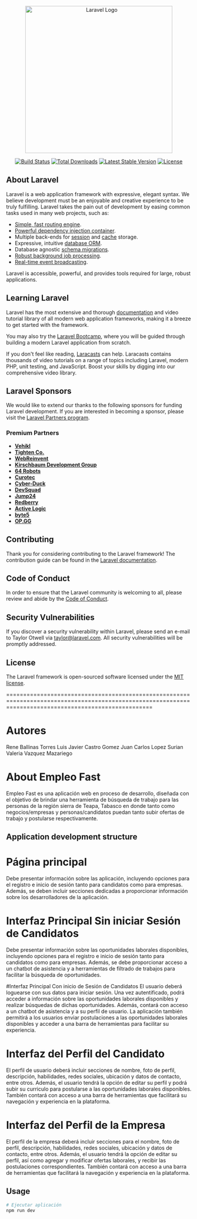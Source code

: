 <p align="center"><a href="https://laravel.com" target="_blank"><img src="https://raw.githubusercontent.com/laravel/art/master/logo-lockup/5%20SVG/2%20CMYK/1%20Full%20Color/laravel-logolockup-cmyk-red.svg" width="400" alt="Laravel Logo"></a></p>

<p align="center">
<a href="https://github.com/laravel/framework/actions"><img src="https://github.com/laravel/framework/workflows/tests/badge.svg" alt="Build Status"></a>
<a href="https://packagist.org/packages/laravel/framework"><img src="https://img.shields.io/packagist/dt/laravel/framework" alt="Total Downloads"></a>
<a href="https://packagist.org/packages/laravel/framework"><img src="https://img.shields.io/packagist/v/laravel/framework" alt="Latest Stable Version"></a>
<a href="https://packagist.org/packages/laravel/framework"><img src="https://img.shields.io/packagist/l/laravel/framework" alt="License"></a>
</p>

## About Laravel

Laravel is a web application framework with expressive, elegant syntax. We believe development must be an enjoyable and creative experience to be truly fulfilling. Laravel takes the pain out of development by easing common tasks used in many web projects, such as:

- [Simple, fast routing engine](https://laravel.com/docs/routing).
- [Powerful dependency injection container](https://laravel.com/docs/container).
- Multiple back-ends for [session](https://laravel.com/docs/session) and [cache](https://laravel.com/docs/cache) storage.
- Expressive, intuitive [database ORM](https://laravel.com/docs/eloquent).
- Database agnostic [schema migrations](https://laravel.com/docs/migrations).
- [Robust background job processing](https://laravel.com/docs/queues).
- [Real-time event broadcasting](https://laravel.com/docs/broadcasting).

Laravel is accessible, powerful, and provides tools required for large, robust applications.

## Learning Laravel

Laravel has the most extensive and thorough [documentation](https://laravel.com/docs) and video tutorial library of all modern web application frameworks, making it a breeze to get started with the framework.

You may also try the [Laravel Bootcamp](https://bootcamp.laravel.com), where you will be guided through building a modern Laravel application from scratch.

If you don't feel like reading, [Laracasts](https://laracasts.com) can help. Laracasts contains thousands of video tutorials on a range of topics including Laravel, modern PHP, unit testing, and JavaScript. Boost your skills by digging into our comprehensive video library.

## Laravel Sponsors

We would like to extend our thanks to the following sponsors for funding Laravel development. If you are interested in becoming a sponsor, please visit the [Laravel Partners program](https://partners.laravel.com).

### Premium Partners

- **[Vehikl](https://vehikl.com/)**
- **[Tighten Co.](https://tighten.co)**
- **[WebReinvent](https://webreinvent.com/)**
- **[Kirschbaum Development Group](https://kirschbaumdevelopment.com)**
- **[64 Robots](https://64robots.com)**
- **[Curotec](https://www.curotec.com/services/technologies/laravel/)**
- **[Cyber-Duck](https://cyber-duck.co.uk)**
- **[DevSquad](https://devsquad.com/hire-laravel-developers)**
- **[Jump24](https://jump24.co.uk)**
- **[Redberry](https://redberry.international/laravel/)**
- **[Active Logic](https://activelogic.com)**
- **[byte5](https://byte5.de)**
- **[OP.GG](https://op.gg)**

## Contributing

Thank you for considering contributing to the Laravel framework! The contribution guide can be found in the [Laravel documentation](https://laravel.com/docs/contributions).

## Code of Conduct

In order to ensure that the Laravel community is welcoming to all, please review and abide by the [Code of Conduct](https://laravel.com/docs/contributions#code-of-conduct).

## Security Vulnerabilities

If you discover a security vulnerability within Laravel, please send an e-mail to Taylor Otwell via [taylor@laravel.com](mailto:taylor@laravel.com). All security vulnerabilities will be promptly addressed.

## License

The Laravel framework is open-sourced software licensed under the [MIT license](https://opensource.org/licenses/MIT).

=======================================================================================================================================================
# Autores
Rene Ballinas Torres
Luis Javier Castro Gomez
Juan Carlos Lopez Surian
Valeria Vazquez Mazariego

# About Empleo Fast

Empleo Fast es una aplicación web en proceso de desarrollo, diseñada con el objetivo de brindar una herramienta de búsqueda de trabajo para las personas de la región sierra de Teapa, Tabasco en donde tanto como negocios/empresas y personas/candidatos puedan tanto subir ofertas de trabajo y postularse respectivamente.


## Application development structure

# Página principal
Debe presentar información sobre las aplicación, incluyendo opciones para el registro e inicio de sesión tanto para candidatos como para empresas. Además, se deben incluir secciones dedicadas a proporcionar información sobre los desarrolladores de la aplicación.

# Interfaz Principal Sin iniciar Sesión de Candidatos
Debe presentar información sobre las oportunidades laborales disponibles, incluyendo opciones para el registro e inicio de sesión tanto para candidatos como para empresas. Además, se debe proporcionar acceso a un chatbot  de asistencia y a herramientas de filtrado de trabajos para facilitar la búsqueda de oportunidades.

#Interfaz Principal Con inicio de Sesión de Candidatos
El usuario deberá loguearse con sus datos para iniciar sesión. Una vez autentificado, podrá acceder a información sobre las oportunidades laborales disponibles y realizar búsquedas de dichas oportunidades. Además, contará con acceso a un chatbot de asistencia y a su perfil de usuario. La aplicación también permitirá a los usuarios enviar postulaciones a las oportunidades laborales disponibles y acceder a una barra de herramientas para facilitar su experiencia.

# Interfaz del Perfil del Candidato
El perfil de usuario deberá incluir secciones de nombre, foto de perfil, descripción, habilidades, redes sociales, ubicación y datos de contacto, entre otros. Además, el usuario tendrá la opción de editar su perfil y podrá subir su curriculo para postularse a las oportunidades laborales disponibles. También contará con acceso a una barra de herramientas que facilitará su navegación y experiencia en la plataforma.

# Interfaz del Perfil de la Empresa
El perfil de la empresa deberá incluir secciones para el nombre, foto de perfil, descripción, habilidades, redes sociales, ubicación y datos de contacto, entre otros. Además, el usuario tendrá la opción de editar su perfil, así como agregar y modificar ofertas laborales, y recibir las postulaciones correspondientes. También contará  con acceso a una barra de herramientas que facilitará la navegación y experiencia en la plataforma.


## Usage
```python
# Ejecutar aplicación
npm run dev
```
